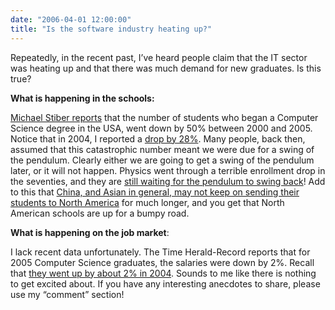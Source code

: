 ```yaml
---
date: "2006-04-01 12:00:00"
title: "Is the software industry heating up?"
---
```




Repeatedly, in the recent past, I&rsquo;ve heard people claim that the IT sector was heating up and that there was much demand for new graduates. Is this true?

__What is happening in the schools:__

[Michael Stiber reports](http://www.cra.org/CRN/articles/march06/vegso.html) that the number of students who began a Computer Science degree in the USA, went down by 50% between 2000 and 2005. Notice that in 2004, I reported a [drop by 28%](http://www.daniel-lemire.com/blog/archives/2004/10/14/more-on-the-cs-enrollment-drop/). Many people, back then, assumed that this catastrophic number meant we were due for a swing of the pendulum. Clearly either we are going to get a swing of the pendulum later, or it will not happen. Physics went through a terrible enrollment drop in the seventies, and they are [still waiting for the pendulum to swing back](/lemire/blog/2005/11/10/computer-science-now-is-physics-of-the-seventies/)! Add to this that [China, and Asian in general, may not keep on sending their students to North America](http://www.daniel-lemire.com/blog/archives/2006/03/02/china-soon-to-export-degrees/) for much longer, and you get that North American schools are up for a bumpy road.

__What is happening on the job market__:

I lack recent data unfortunately. The Time Herald-Record reports that for 2005 Computer Science graduates, the salaries were down by 2%. Recall that [they went up by about 2% in 2004](http://www.jobweb.com/SalaryInfo/05_summer.htm). Sounds to me like there is nothing to get excited about. If you have any interesting anecdotes to share, please use my &ldquo;comment&rdquo; section!


